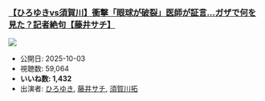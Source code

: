 ### [【ひろゆきvs須賀川】衝撃「眼球が破裂」医師が証言…ガザで何を見た？記者絶句【藤井サチ】](https://www.youtube.com/watch?v=9LtEmpFXRHo)
[![](https://img.youtube.com/vi/9LtEmpFXRHo/sddefault.jpg)](https://www.youtube.com/watch?v=9LtEmpFXRHo)
-   公開日: 2025-10-03
-   視聴数: 59,064
-   **いいね数: 1,432**
-   出演者: [ひろゆき](/rehacq_fan/people/ひろゆき "wikilink"), [藤井サチ](/rehacq_fan/people/藤井サチ "wikilink"), [須賀川拓](/rehacq_fan/people/須賀川拓 "wikilink")
